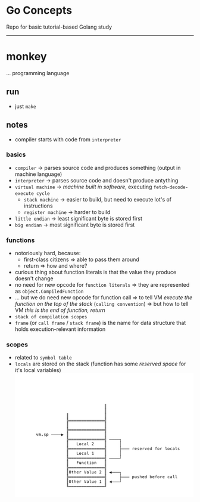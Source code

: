 # Go Concepts
Repo for basic tutorial-based Golang study  

---

# monkey
... programming language

## run
* just `make`

## notes
* compiler starts with code from `interpreter`

### basics
* `compiler` -> parses source code and produces something (output in machine language)
* `interpreter` -> parses source code and doesn't produce antything
* `virtual machine` -> *machine built in software*, executing `fetch-decode-execute cycle`
  * `stack machine` -> easier to build, but need to execute lot's of instructions
  * `register machine` -> harder to build
* `little endian` -> least significant byte is stored first
* `big endian` -> most significant byte is stored first

### functions
* notoriously hard, because:
  * first-class citizens => able to pass them around
  * return => how and where?
* curious thing about function literals is that the value they produce doesn't change
* no need for new opcode for `function literals` => they are represented as `object.CompiledFunction`
* ... but we do need new opcode for function call => to tell VM *execute the function on the top of the stack* (`calling convention`) => but how to tell VM *this is the end of function, return*
* `stack of compilation scopes`
* `frame` (or `call frame` / `stack frame`) is the name for data structure that holds execution-relevant information

### scopes
* related to `symbol table`
* `locals` are stored on the stack (function has some *reserved space* for it's local variables)
!['hole' in the stack](./../img/monkey-compiler-01.png)  
